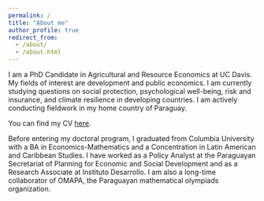 ```yaml
---
permalink: /
title: "About me"
author_profile: true
redirect_from: 
  - /about/
  - /about.html
---
```


I am a PhD Candidate in Agricultural and Resource Economics at UC Davis. My fields of interest are development and public economics. I am currently studying questions on social protection, psychological well-being, risk and insurance, and climate resilience in developing countries. I am actively conducting fieldwork in my home country of Paraguay. 

You can find my CV [here](https://www.dropbox.com/scl/fi/bhgfntbd7ywmhevn2y67f/Sugastti_CV_0624.pdf?rlkey=myhbgqwyeacrdjchhorimlm4g&st=o0jtjxlw&dl=0).

Before entering my doctoral program, I graduated from Columbia University with a BA in Economics-Mathematics and a Concentration in Latin American and Caribbean Studies. I have worked as a Policy Analyst at the Paraguayan Secretariat of Planning for Economic and Social Development and as a Research Associate at Instituto Desarrollo. I am also a long-time collaborator of OMAPA, the Paraguayan mathematical olympiads organization.
